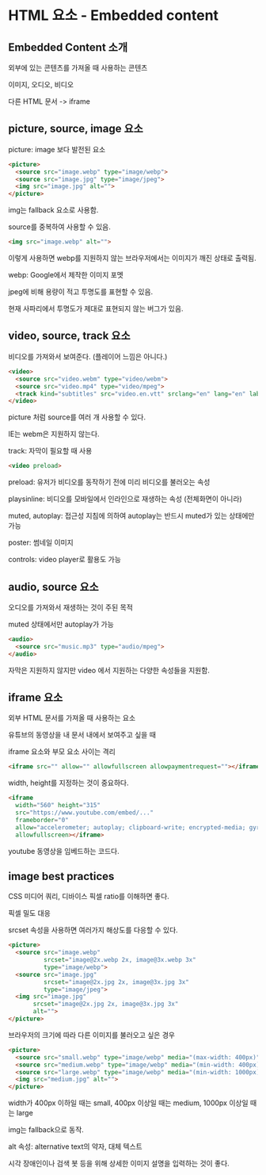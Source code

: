 # HTML 요소 - Embedded content

## Embedded Content 소개

외부에 있는 콘텐츠를 가져올 때 사용하는 콘텐츠

이미지, 오디오, 비디오

다른 HTML 문서 -> iframe

## picture, source, image 요소

picture: image 보다 발전된 요소

```html
<picture>
  <source src="image.webp" type="image/webp">
  <source src="image.jpg" type="image/jpeg">
  <img src="image.jpg" alt="">
</picture>
```

img는 fallback 요소로 사용함.

source를 중복하여 사용할 수 있음.

```html
<img src="image.webp" alt="">
```

이렇게 사용하면 webp를 지원하지 않는 브라우저에서는 이미지가 깨진 상태로 출력됨.

webp: Google에서 제작한 이미지 포멧

jpeg에 비해 용량이 적고 투명도를 표현할 수 있음.

현재 사파리에서 투명도가 제대로 표현되지 않는 버그가 있음.

## video, source, track 요소

비디오를 가져와서 보여준다. (플레이어 느낌은 아니다.)

```html
<video>
  <source src="video.webm" type="video/webm">
  <source src="video.mp4" type="video/mpeg">
  <track kind="subtitles" src="video.en.vtt" srclang="en" lang="en" label="English">
</video>
```

picture 처럼 source를 여러 개 사용할 수 있다.

IE는 webm은 지원하지 않는다.

track: 자막이 필요할 때 사용

```html
<video preload>
```

preload: 유저가 비디오를 동작하기 전에 미리 비디오를 불러오는 속성

playsinline: 비디오를 모바일에서 인라인으로 재생하는 속성 (전체화면이 아니라)

muted, autoplay: 접근성 지침에 의하여 autoplay는 반드시 muted가 있는 상태에만 가능

poster: 썸네일 이미지

controls: video player로 활용도 가능

## audio, source 요소

오디오를 가져와서 재생하는 것이 주된 목적

muted 상태에서만 autoplay가 가능

```html
<audio>
  <source src="music.mp3" type="audio/mpeg">
</audio>
```

자막은 지원하지 않지만 video 에서 지원하는 다양한 속성들을 지원함.

## iframe 요소

외부 HTML 문서를 가져올 때 사용하는 요소

유튜브의 동영상을 내 문서 내에서 보여주고 싶을 때

iframe 요소와 부모 요소 사이는 격리

```html
<iframe src="" allow="" allowfullscreen allowpaymentrequest=""></iframe>
```

width, height를 지정하는 것이 중요하다.

```html
<iframe
  width="560" height="315"
  src="https://www.youtube.com/embed/..."
  frameborder="0"
  allow="accelerometer; autoplay; clipboard-write; encrypted-media; gyroscope; picture-in-picture"
  allowfullscreen></iframe>
```

youtube 동영상을 임베드하는 코드다.

## image best practices

CSS 미디어 쿼리, 디바이스 픽셀 ratio를 이해하면 좋다.

픽셀 밀도 대응

srcset 속성을 사용하면 여러가지 해상도를 다응할 수 있다.

```html
<picture>
  <source src="image.webp"
          srcset="image@2x.webp 2x, image@3x.webp 3x"
          type="image/webp">
  <source src="image.jpg"
          srcset="image@2x.jpg 2x, image@3x.jpg 3x"
          type="image/jpeg">
  <img src="image.jpg" 
       srcset="image@2x.jpg 2x, image@3x.jpg 3x"
       alt="">
</picture>
```

브라우저의 크기에 따라 다른 이미지를 불러오고 싶은 경우

```html
<picture>
  <source src="small.webp" type="image/webp" media="(max-width: 400px)">
  <source src="medium.webp" type="image/webp" media="(min-width: 400px)">
  <source src="large.webp" type="image/webp" media="(min-width: 1000px)">
  <img src="medium.jpg" alt="">
</picture>
```

width가 400px 이하일 때는 small, 400px 이상일 때는 medium, 1000px 이상일 때는 large

img는 fallback으로 동작.

alt 속성: alternative text의 약자, 대체 텍스트

시각 장애인이나 검색 봇 등을 위해 상세한 이미지 설명을 입력하는 것이 좋다.
